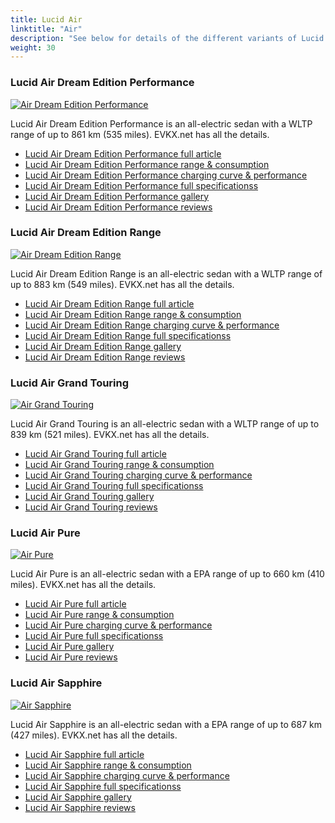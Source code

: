 ```yaml
---
title: Lucid Air
linktitle: "Air"
description: "See below for details of the different variants of Lucid Air"
weight: 30
---
```

### Lucid Air Dream Edition Performance

<a href="air_dream_edition_performance/"><img src="https://media.evkx.net/multimedia/models/lucid/air/air_dream_edition_performance/main_1_st.jpg" class="img-fluid" alt="Air Dream Edition Performance" ></a>

Lucid Air Dream Edition Performance is an all-electric sedan with a WLTP range of up to 861 km (535 miles). EVKX.net has all the details. 

- [Lucid Air Dream Edition Performance full article](air_dream_edition_performance/)
- [Lucid Air Dream Edition Performance range & consumption](air_dream_edition_performance/rangeandconsumption)
- [Lucid Air Dream Edition Performance charging curve & performance](air_dream_edition_performance/chargingcurve)
- [Lucid Air Dream Edition Performance full specificationss](air_dream_edition_performance/specifications)
- [Lucid Air Dream Edition Performance gallery](air_dream_edition_performance/gallery)
- [Lucid Air Dream Edition Performance reviews](air_dream_edition_performance/reviews)

### Lucid Air Dream Edition Range

<a href="air_dream_edition_range/"><img src="https://media.evkx.net/multimedia/models/lucid/air/air_dream_edition_range/main_1_st.jpg" class="img-fluid" alt="Air Dream Edition Range" ></a>

Lucid Air Dream Edition Range is an all-electric sedan with a WLTP range of up to 883 km (549 miles). EVKX.net has all the details. 

- [Lucid Air Dream Edition Range full article](air_dream_edition_range/)
- [Lucid Air Dream Edition Range range & consumption](air_dream_edition_range/rangeandconsumption)
- [Lucid Air Dream Edition Range charging curve & performance](air_dream_edition_range/chargingcurve)
- [Lucid Air Dream Edition Range full specificationss](air_dream_edition_range/specifications)
- [Lucid Air Dream Edition Range gallery](air_dream_edition_range/gallery)
- [Lucid Air Dream Edition Range reviews](air_dream_edition_range/reviews)

### Lucid Air Grand Touring

<a href="air_grand_touring/"><img src="https://media.evkx.net/multimedia/models/lucid/air/air_grand_touring/main_1_st.jpg" class="img-fluid" alt="Air Grand Touring" ></a>

Lucid Air Grand Touring is an all-electric sedan with a WLTP range of up to 839 km (521 miles). EVKX.net has all the details. 

- [Lucid Air Grand Touring full article](air_grand_touring/)
- [Lucid Air Grand Touring range & consumption](air_grand_touring/rangeandconsumption)
- [Lucid Air Grand Touring charging curve & performance](air_grand_touring/chargingcurve)
- [Lucid Air Grand Touring full specificationss](air_grand_touring/specifications)
- [Lucid Air Grand Touring gallery](air_grand_touring/gallery)
- [Lucid Air Grand Touring reviews](air_grand_touring/reviews)

### Lucid Air Pure

<a href="air_pure/"><img src="https://media.evkx.net/multimedia/models/lucid/air/air_pure/main_1_st.jpg" class="img-fluid" alt="Air Pure" ></a>

Lucid Air Pure is an all-electric sedan with a EPA range of up to 660 km (410 miles). EVKX.net has all the details. 

- [Lucid Air Pure full article](air_pure/)
- [Lucid Air Pure range & consumption](air_pure/rangeandconsumption)
- [Lucid Air Pure charging curve & performance](air_pure/chargingcurve)
- [Lucid Air Pure full specificationss](air_pure/specifications)
- [Lucid Air Pure gallery](air_pure/gallery)
- [Lucid Air Pure reviews](air_pure/reviews)

### Lucid Air Sapphire

<a href="air_sapphire/"><img src="https://media.evkx.net/multimedia/models/lucid/air/air_sapphire/main_1_st.jpg" class="img-fluid" alt="Air Sapphire" ></a>

Lucid Air Sapphire is an all-electric sedan with a EPA range of up to 687 km (427 miles). EVKX.net has all the details. 

- [Lucid Air Sapphire full article](air_sapphire/)
- [Lucid Air Sapphire range & consumption](air_sapphire/rangeandconsumption)
- [Lucid Air Sapphire charging curve & performance](air_sapphire/chargingcurve)
- [Lucid Air Sapphire full specificationss](air_sapphire/specifications)
- [Lucid Air Sapphire gallery](air_sapphire/gallery)
- [Lucid Air Sapphire reviews](air_sapphire/reviews)


